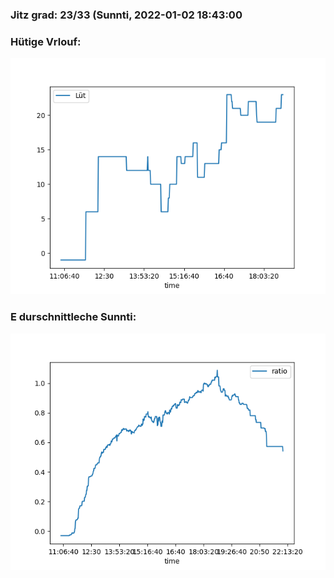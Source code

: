 ### Jitz grad: 23/33 (Sunnti, 2022-01-02 18:43:00

### Hütige Vrlouf:
![Graph](Today.png)

### E durschnittleche Sunnti:
![Graph](Sunnti.png)